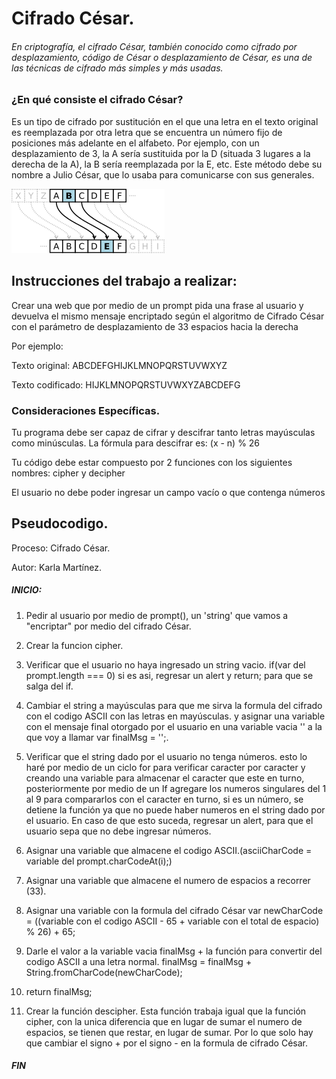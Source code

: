 # Cifrado César.

###### En criptografía, el cifrado César, también conocido como cifrado por desplazamiento, código de César o desplazamiento de César, es una de las técnicas de cifrado más simples y más usadas.

### ¿En qué consiste el cifrado César?

Es un tipo de cifrado por sustitución en el que una letra
en el texto original es reemplazada por otra letra que se
encuentra un número fijo de posiciones más adelante en el
alfabeto. Por ejemplo, con un desplazamiento de 3, la A sería
sustituida por la D (situada 3 lugares a la derecha de la A),
la B sería reemplazada por la E, etc. Este método debe su
nombre a Julio César, que lo usaba para comunicarse con sus
generales.

![Ejemplo cifrado César](assets/img/cesar.png)

## Instrucciones del trabajo a realizar:

Crear una web que por medio de un prompt pida una frase
al usuario y devuelva el mismo mensaje encriptado según el algoritmo de Cifrado César con el parámetro de desplazamiento de 33 espacios hacia la derecha

Por ejemplo:

Texto original: ABCDEFGHIJKLMNOPQRSTUVWXYZ

Texto codificado: HIJKLMNOPQRSTUVWXYZABCDEFG

### Consideraciones Específicas.

Tu programa debe ser capaz de cifrar y descifrar tanto letras mayúsculas como minúsculas. La fórmula para descifrar es: (x - n) % 26

Tu código debe estar compuesto por 2 funciones con los siguientes nombres: cipher y decipher

El usuario no debe poder ingresar un campo vacío o que contenga números


## Pseudocodigo.

Proceso: Cifrado César.

Autor: Karla Martínez.

##### INICIO:


1. Pedir al usuario por medio de prompt(), un 'string'
que vamos a "encriptar" por medio del cifrado César.

2. Crear la funcion cipher.

3. Verificar que el usuario no haya ingresado un string vacio.
if(var del prompt.length === 0) si es asi, regresar un alert y return;
para que se salga del if.

4. Cambiar el string a mayúsculas para que me sirva la formula del cifrado con el codigo ASCII con las letras en mayúsculas.
y asignar una variable con el mensaje final otorgado por el usuario en una variable vacia ''
a la que voy a llamar var finalMsg = '';.

5. Verificar que el string dado por el usuario no tenga números.
esto lo haré por medio de un ciclo for para verificar caracter por caracter
y creando una variable para almacenar el caracter que este en turno, posteriormente
por medio de un If agregare los numeros singulares del 1 al 9 para compararlos con el
caracter en turno, si es un número, se detiene la función ya que no puede haber numeros
en el string dado por el usuario. En caso de que esto suceda, regresar un alert,
para que el usuario sepa que no debe ingresar números.

6. Asignar una variable que almacene el codigo ASCII.(asciiCharCode = variable del prompt.charCodeAt(i);)

7. Asignar una variable que almacene el numero de espacios a recorrer (33).

8. Asignar una variable con la formula del cifrado César
var newCharCode = ((variable con el codigo ASCII - 65 + variable con el total de espacio) % 26) + 65;

9. Darle el valor a la variable vacia finalMsg + la función para convertir del codigo ASCII a una letra normal.
 finalMsg = finalMsg + String.fromCharCode(newCharCode);

10.   return finalMsg;

11. Crear la función descipher.
Esta función trabaja igual que la función cipher, con la unica diferencia
que en lugar de sumar el numero de espacios, se tienen que restar, en lugar de sumar.
Por lo que solo hay que cambiar el signo + por el signo - en la formula de cifrado César.


##### FIN
